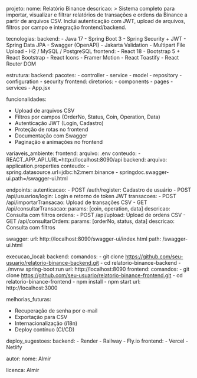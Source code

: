 projeto:
  nome: Relatório Binance
  descricao: >
    Sistema completo para importar, visualizar e filtrar relatórios de transações e ordens da Binance a partir de arquivos CSV.
    Inclui autenticação com JWT, upload de arquivos, filtros por campo e integração frontend/backend.

tecnologias:
  backend:
    - Java 17
    - Spring Boot 3
    - Spring Security + JWT
    - Spring Data JPA
    - Swagger (OpenAPI)
    - Jakarta Validation
    - Multipart File Upload
    - H2 / MySQL / PostgreSQL
  frontend:
    - React 18
    - Bootstrap 5 + React Bootstrap
    - React Icons
    - Framer Motion
    - React Toastify
    - React Router DOM

estrutura:
  backend:
    pacotes:
      - controller
      - service
      - model
      - repository
      - configuration
      - security
  frontend:
    diretorios:
      - components
      - pages
      - services
      - App.jsx

funcionalidades:
  - Upload de arquivos CSV
  - Filtros por campos (OrderNo, Status, Coin, Operation, Data)
  - Autenticação JWT (Login, Cadastro)
  - Proteção de rotas no frontend
  - Documentação com Swagger
  - Paginação e animações no frontend

variaveis_ambiente:
  frontend:
    arquivo: .env
    conteudo:
      - REACT_APP_API_URL=http://localhost:8090/api
  backend:
    arquivo: application.properties
    conteudo:
      - spring.datasource.url=jdbc:h2:mem:binance
      - springdoc.swagger-ui.path=/swagger-ui.html

endpoints:
  autenticacao:
    - POST /auth/register: Cadastro de usuário
    - POST /api/usuarios/login: Login e retorno de token JWT
  transacoes:
    - POST /api/importarTransacao: Upload de transações CSV
    - GET /api/consultarTransacao:
        params: [coin, operation, data]
        descricao: Consulta com filtros
  ordens:
    - POST /api/upload: Upload de ordens CSV
    - GET /api/consultarOrdem:
        params: [orderNo, status, data]
        descricao: Consulta com filtros

swagger:
  url: http://localhost:8090/swagger-ui/index.html
  path: /swagger-ui.html

execucao_local:
  backend:
    comandos:
      - git clone https://github.com/seu-usuario/relatorio-binance-backend.git
      - cd relatorio-binance-backend
      - ./mvnw spring-boot:run
    url: http://localhost:8090
  frontend:
    comandos:
      - git clone https://github.com/seu-usuario/relatorio-binance-frontend.git
      - cd relatorio-binance-frontend
      - npm install
      - npm start
    url: http://localhost:3000

melhorias_futuras:
  - Recuperação de senha por e-mail
  - Exportação para CSV
  - Internacionalização (i18n)
  - Deploy contínuo (CI/CD)

deploy_sugestoes:
  backend:
    - Render
    - Railway
    - Fly.io
  frontend:
    - Vercel
    - Netlify

autor:
  nome: Almir

licenca: Almir
